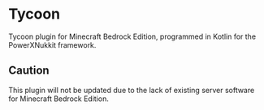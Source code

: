 # Tycoon
Tycoon plugin for Minecraft Bedrock Edition, programmed in Kotlin for the PowerXNukkit framework.

## Caution
This plugin will not be updated due to the lack of existing server software for Minecraft Bedrock Edition.
